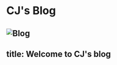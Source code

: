 # CJ's Blog
![Blog](https://github.com/fdx-cory-johnson/skills-github-pages/assets/143667452/da3632e8-b6d0-407e-a884-2290aaedda0a)
---
title: Welcome to CJ's blog
---
